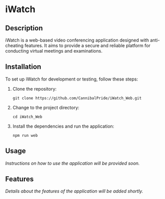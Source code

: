 
# iWatch

## Description
iWatch is a web-based video conferencing application designed with anti-cheating features. It aims to provide a secure and reliable platform for conducting virtual meetings and examinations.

## Installation
To set up iWatch for development or testing, follow these steps:

1. Clone the repository:
   ```
   git clone https://github.com/CannibalPride/iWatch_Web.git
   ```
2. Change to the project directory:
   ```
   cd iWatch_Web
   ```
3. Install the dependencies and run the application:
   ```
   npm run web
   ```

## Usage
*Instructions on how to use the application will be provided soon.*

## Features
*Details about the features of the application will be added shortly.*
